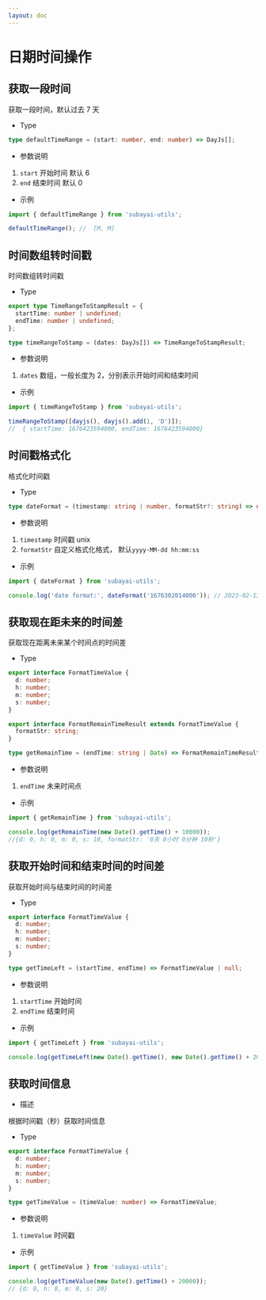 ```yaml
---
layout: doc
---
```


# 日期时间操作

## 获取一段时间

获取一段时间，默认过去 7 天

- Type

```ts
type defaultTimeRange = (start: number, end: number) => DayJs[];
```

- 参数说明

1. `start` 开始时间 默认 6
2. `end` 结束时间 默认 0

- 示例

```ts
import { defaultTimeRange } from 'subayai-utils';

defaultTimeRange(); //  [M, M]
```

## 时间数组转时间戳

时间数组转时间戳

- Type

```ts
export type TimeRangeToStampResult = {
  startTime: number | undefined;
  endTime: number | undefined;
};

type timeRangeToStamp = (dates: DayJs[]) => TimeRangeToStampResult;
```

- 参数说明

1. `dates` 数组，一般长度为 2，分别表示开始时间和结束时间

- 示例

```ts
import { timeRangeToStamp } from 'subayai-utils';

timeRangeToStamp([dayjs(), dayjs().add(1, 'D')]); 
//  { startTime: 1676423594000, endTime: 1676423594000}
```

## 时间戳格式化

格式化时间戳

- Type

```ts
type dateFormat = (timestamp: string | number, formatStr?: string) => null | string;
```

- 参数说明

1. `timestamp` 时间戳 unix
2. `formatStr` 自定义格式化格式， 默认`yyyy-MM-dd hh:mm:ss`

- 示例

```ts
import { dateFormat } from 'subayai-utils';

console.log('date format:', dateFormat('1676302014000')); // 2023-02-13 23:26:54
```

## 获取现在距未来的时间差

获取现在距离未来某个时间点的时间差

- Type

```ts
export interface FormatTimeValue {
  d: number;
  h: number;
  m: number;
  s: number;
}

export interface FormatRemainTimeResult extends FormatTimeValue {
  formatStr: string;
}

type getRemainTime = (endTime: string | Date) => FormatRemainTimeResult;
```

- 参数说明

1. `endTime` 未来时间点

- 示例

```ts
import { getRemainTime } from 'subayai-utils';

console.log(getRemainTime(new Date().getTime() + 10000));
//{d: 0, h: 0, m: 0, s: 10, formatStr: '0天 0小时 0分钟 10秒'}
```

## 获取开始时间和结束时间的时间差

获取开始时间与结束时间的时间差

- Type

```ts
export interface FormatTimeValue {
  d: number;
  h: number;
  m: number;
  s: number;
}

type getTimeLeft = (startTime, endTime) => FormatTimeValue | null;
```

- 参数说明

1. `startTime` 开始时间
2. `endTime` 结束时间

- 示例

```ts
import { getTimeLeft } from 'subayai-utils';

console.log(getTimeLeft(new Date().getTime(), new Date().getTime() + 20000)); // {d: 0, h: 0, m: 0, s: 20}
```

## 获取时间信息

- 描述

根据时间戳（秒）获取时间信息

- Type

```ts
export interface FormatTimeValue {
  d: number;
  h: number;
  m: number;
  s: number;
}

type getTimeValue = (timeValue: number) => FormatTimeValue;
```

- 参数说明

1. `timeValue` 时间戳

- 示例

```ts
import { getTimeValue } from 'subayai-utils';

console.log(getTimeValue(new Date().getTime() + 20000));
// {d: 0, h: 0, m: 0, s: 20}
```
